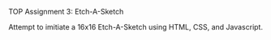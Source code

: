 TOP Assignment 3: Etch-A-Sketch

Attempt to imitiate a 16x16 Etch-A-Sketch using HTML, CSS, and Javascript.